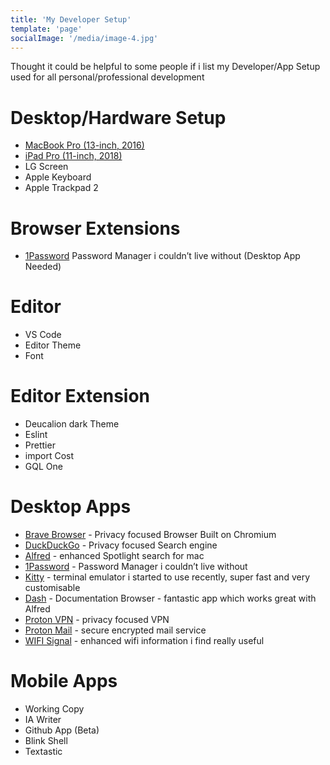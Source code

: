 ```yaml
---
title: 'My Developer Setup'
template: 'page'
socialImage: '/media/image-4.jpg'
---
```


Thought it could be helpful to some people if i list my Developer/App Setup used for all personal/professional development


# Desktop/Hardware Setup
- [MacBook Pro (13-inch, 2016)](https://www.apple.com/macbook-pro-13/)
- [iPad Pro (11-inch, 2018)](https://www.apple.com/ipad-pro/)
- LG Screen
- Apple Keyboard
- Apple Trackpad 2


# Browser Extensions
- [1Password](https://chrome.google.com/webstore/detail/1password-extension-deskt/aomjjhallfgjeglblehebfpbcfeobpgk) Password Manager i couldn’t live without (Desktop App Needed)


# Editor
- VS Code
- Editor Theme
- Font

# Editor Extension
- Deucalion dark Theme
- Eslint
- Prettier
- import Cost
- GQL One


# Desktop Apps
- [Brave Browser](https://brave.com/) - Privacy focused Browser Built on Chromium
- [DuckDuckGo](https://duckduckgo.com/) - Privacy focused Search engine
- [Alfred](https://www.alfredapp.com/) - enhanced Spotlight search for mac
- [1Password](https://1password.com/) - Password Manager i couldn’t live without 
- [Kitty](https://sw.kovidgoyal.net/kitty/) - terminal emulator i started to use recently, super fast and very customisable
- [Dash](https://kapeli.com/dash) - Documentation Browser - fantastic app which works great with Alfred 
- [Proton VPN](https://protonvpn.com/) - privacy focused VPN
- [Proton Mail](https://protonmail.com/) - secure encrypted mail service
- [WIFI Signal](https://apps.apple.com/us/app/wifi-signal-status-monitor/id525912054?mt=12) - enhanced wifi information i find really useful

# Mobile Apps
- Working Copy
- IA Writer
- Github App (Beta)
- Blink Shell
- Textastic
